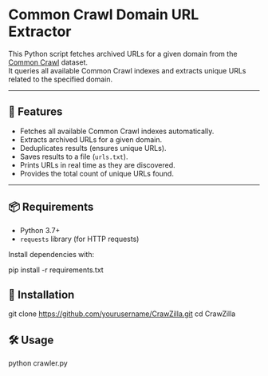 # Common Crawl Domain URL Extractor

This Python script fetches archived URLs for a given domain from the [Common Crawl](https://commoncrawl.org/) dataset.  
It queries all available Common Crawl indexes and extracts unique URLs related to the specified domain.  

---

## 🚀 Features
- Fetches all available Common Crawl indexes automatically.
- Extracts archived URLs for a given domain.
- Deduplicates results (ensures unique URLs).
- Saves results to a file (`urls.txt`).
- Prints URLs in real time as they are discovered.
- Provides the total count of unique URLs found.

---

## 📦 Requirements
- Python 3.7+
- `requests` library (for HTTP requests)

Install dependencies with:

pip install -r requirements.txt


## 📂 Installation

git clone https://github.com/yourusername/CrawZilla.git
cd CrawZilla

## 🛠 Usage

python crawler.py
